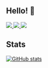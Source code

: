 ## Hello! 👋

<a href="https://twitter.com/kbegiedzaeu">
    <img src="https://img.shields.io/badge/@kbegiedzaeu-c78943?style=flat-square&logo=twitter&logoColor=white">
    </img>
</a>
<a href="https://github.com/kbegiedza">
    <img src="https://img.shields.io/badge/@kbegiedza-c78943?style=flat-square&logo=github">
    </img>
</a>
<a href="https://www.linkedin.com/in/krzysztof-begiedza/">
    <img src="https://img.shields.io/badge/krzysztof_begiedza-c78943?style=flat-square&logo=linkedin">
    </img>
</a>

## Stats
[![GitHub stats](https://github-readme-stats.vercel.app/api?username=kbegiedza)]()
